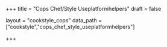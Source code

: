 +++
title = "Cops Chef/Style Useplatformhelpers"
draft = false

layout = "cookstyle_cops"
data_path = ["cookstyle","cops_chef_style_useplatformhelpers"]

+++

<!-- The content of this page is automatically generated from the
cops_chef_style_useplatformhelpers.yml file in github.com/chef/cookstyle/docs-chef-io/data/cookstyle. -->
